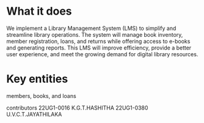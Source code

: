 # What it does
We implement a Library Management System (LMS) to simplify and streamline library 
operations. The system will manage book inventory, member registration, loans, and returns while 
offering access to e-books and generating reports. This LMS will improve efficiency, provide a 
better user experience, and meet the growing demand for digital library resources. 

# Key entities
members, books, and loans

contributors
22UG1-0016 K.G.T.HASHITHA
22UG1-0380 U.V.C.T.JAYATHILAKA
